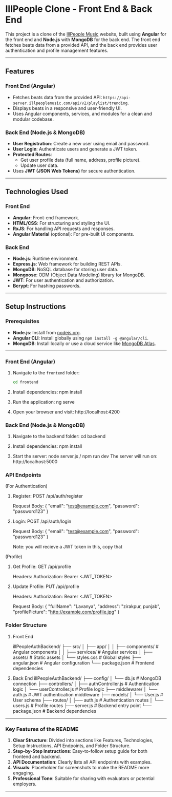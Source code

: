 # IllPeople Clone - Front End & Back End

This project is a clone of the [IllPeople Music](https://illpeoplemusic.com/beats) website, built using **Angular** for the front end and **Node.js** with **MongoDB** for the back end. The front end fetches beats data from a provided API, and the back end provides user authentication and profile management features.

---

## Features

### Front End (Angular)
- Fetches beats data from the provided API: `https://api-server.illpeoplemusic.com/api/v2/playlist/trending`.
- Displays beats in a responsive and user-friendly UI.
- Uses Angular components, services, and modules for a clean and modular codebase.

### Back End (Node.js & MongoDB)
- **User Registration**: Create a new user using email and password.
- **User Login**: Authenticate users and generate a JWT token.
- **Protected Routes**:
  - Get user profile data (full name, address, profile picture).
  - Update user data.
- Uses **JWT (JSON Web Tokens)** for secure authentication.

---

## Technologies Used

### Front End
- **Angular**: Front-end framework.
- **HTML/CSS**: For structuring and styling the UI.
- **RxJS**: For handling API requests and responses.
- **Angular Material** (optional): For pre-built UI components.

### Back End
- **Node.js**: Runtime environment.
- **Express.js**: Web framework for building REST APIs.
- **MongoDB**: NoSQL database for storing user data.
- **Mongoose**: ODM (Object Data Modeling) library for MongoDB.
- **JWT**: For user authentication and authorization.
- **Bcrypt**: For hashing passwords.

---

## Setup Instructions

### Prerequisites
- **Node.js**: Install from [nodejs.org](https://nodejs.org/).
- **Angular CLI**: Install globally using `npm install -g @angular/cli`.
- **MongoDB**: Install locally or use a cloud service like [MongoDB Atlas](https://www.mongodb.com/cloud/atlas).

---

### Front End (Angular)
1. Navigate to the `frontend` folder:
   ```bash
   cd frontend

2. Install dependencies:
    npm install

3. Run the application:
    ng serve

4. Open your browser and visit:
    http://localhost:4200

### Back End (Node.js & MongoDB)
1. Navigate to the backend folder:
    cd backend

2. Install dependencies:
    npm install

3. Start the server:
    node server.js / npm run dev
    The server will run on:
        http://localhost:5000

### API Endpoints 
(For Authentication)
1. Register: POST /api/auth/register

    Request Body:
        {
          "email": "test@example.com",
          "password": "password123"
        }

2. Login: POST /api/auth/login

    Request Body:
        {
          "email": "test@example.com",
          "password": "password123"
        }

    Note: you will recieve a JWT token in this, copy that

(Profile)
1. Get Profile: GET /api/profile

    Headers:
        Authorization: Bearer <JWT_TOKEN>

2. Update Profile: PUT /api/profile

    Headers:
        Authorization: Bearer <JWT_TOKEN>
        
    Request Body:
    {
      "fullName": "Lavanya",
      "address": "zirakpur, punjab",
      "profilePicture": "http://example.com/profile.jpg"
    }
        
### Folder Structure
1. Front End

    illPeopleAuthBackend/
    ├── src/
    │   ├── app/
    │   │   ├── components/       # Angular components
    │   │   ├── services/         # Angular services
    │   ├── assets/               # Static assets
    │   └── styles.css            # Global styles
    ├── angular.json              # Angular configuration
    └── package.json              # Frontend dependencies

2. Back End
    illPeopleAuthBackend/
    ├── config/
    │   └── db.js                   # MongoDB connection
    ├── controllers/
    │   ├── authController.js       # Authentication logic
    │   └── userController.js       # Profile logic
    ├── middleware/
    │   └── auth.js                 # JWT authentication middleware
    ├── models/
    │   └── User.js                 # User schema
    ├── routes/
    │   ├── auth.js                 # Authentication routes
    │   └── users.js                # Profile routes
    ├── server.js                   # Backend entry point
    └── package.json                # Backend dependencies


---

### Key Features of the README
1. **Clear Structure**: Divided into sections like Features, Technologies, Setup Instructions, API Endpoints, and Folder Structure.
2. **Step-by-Step Instructions**: Easy-to-follow setup guide for both frontend and backend.
3. **API Documentation**: Clearly lists all API endpoints with examples.
4. **Visuals**: Placeholder for screenshots to make the README more engaging.
5. **Professional Tone**: Suitable for sharing with evaluators or potential employers.

---
